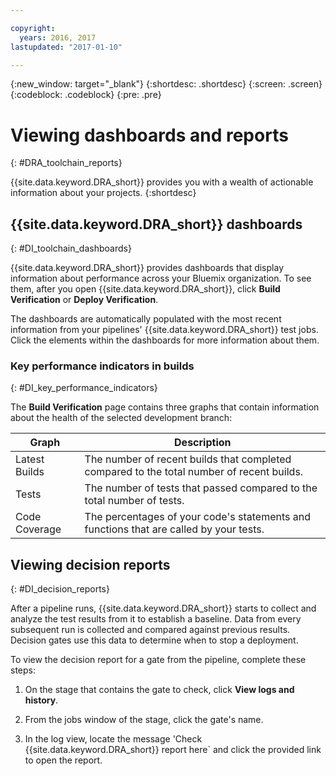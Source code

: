 ```yaml
---

copyright:
  years: 2016, 2017
lastupdated: "2017-01-10"

---
```


{:new_window: target="_blank"}
{:shortdesc: .shortdesc}
{:screen: .screen}
{:codeblock: .codeblock}
{:pre: .pre}

# Viewing dashboards and reports
{: #DRA_toolchain_reports}

{{site.data.keyword.DRA_short}} provides you with a wealth of actionable information about your projects.
{:shortdesc}

## {{site.data.keyword.DRA_short}} dashboards    
{: #DI_toolchain_dashboards}

{{site.data.keyword.DRA_short}} provides dashboards that display information about performance across your Bluemix organization. To see them, after you open {{site.data.keyword.DRA_short}}, click **Build Verification** or **Deploy Verification**.

The dashboards are automatically populated with the most recent information from your pipelines' {{site.data.keyword.DRA_short}} test jobs. Click the elements within the dashboards for more information about them.

### Key performance indicators in builds    
{: #DI_key_performance_indicators}

The **Build Verification** page contains three graphs that contain information about the health of the selected development branch:

<table>
<thead>
<tr>
<th>Graph</th>
<th>Description</th>
</tr>
</thead>

<tbody>
<tr>
<td>Latest Builds</td>
<td>The number of recent builds that completed compared to the total number of recent builds.</td>
</tr>
<tr>
<td>Tests</td>
<td>The number of tests that passed compared to the total number of tests.</td>
</tr>
<tr>
<td>Code Coverage</td>
<td>The percentages of your code's statements and functions that are called by your tests.</td>
</tr>
</tbody></table>

## Viewing decision reports    
{: #DI_decision_reports}

After a pipeline runs, {{site.data.keyword.DRA_short}} starts to collect and analyze the test results from it to establish a baseline. Data from every subsequent run is collected and compared against previous results. Decision gates use this data to determine when to stop a deployment. 

To view the decision report for a gate from the pipeline, complete these steps:

   1. On the stage that contains the gate to check, click **View logs and history**.

   2. From the jobs window of the stage, click the gate's name.

   3. In the log view, locate the message 'Check {{site.data.keyword.DRA_short}} report here` and click the provided link to open the report.
